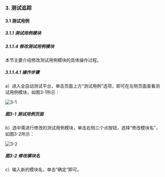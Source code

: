 ### 3. 测试追踪

#### 3.1 测试用例

##### 3.1.1 测试用例模块

##### 3.1.1.4 修改测试用例模块

本节主要介绍修改测试用例模块的具体操作过程。

##### 3.1.1.4.1 操作步骤

a）进入全自动测试平台，单击页面上方“测试用例”选项，即可在左侧页面查看测试用例模块，如图3-1所示：

![3-1](https://www.feisuanyz.com/fstest/cszz/1.png)

##### 图3-1 测试用例页面

b）选中需进行修改的测试用例模块，单击右侧三个点按钮，选择“修改模块名”，如图3-2所示：

![3-2](https://www.feisuanyz.com/fstest/cszz/3.png)

##### 图3-2 修改模块名

c）输入新的模块名，单击“确定”即可。
